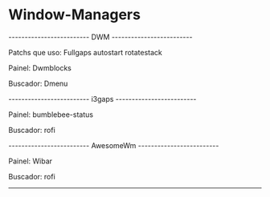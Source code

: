 # Window-Managers

------------------------- DWM -------------------------

Patchs que uso:
Fullgaps
autostart
rotatestack

Painel: 
Dwmblocks

Buscador: Dmenu

------------------------- i3gaps -------------------------

Painel:
bumblebee-status

Buscador: rofi

------------------------- AwesomeWm -------------------------

Painel: 
Wibar

Buscador: rofi

-------------------------------------------------------------
